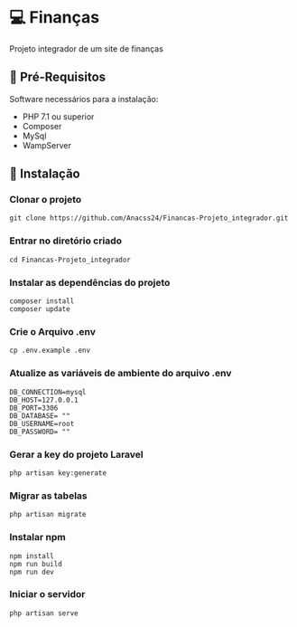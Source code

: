 


# 💻 Finanças  

Projeto integrador de um site de finanças


## 🚀 Pré-Requisitos 

Software necessários para a instalação:

<ul>
 <li>PHP 7.1 ou superior</li>
 <li>Composer</li>
 <li>MySql</li>
 <li>WampServer</li>
</ul>

## 🔧 Instalação

### Clonar o projeto
```
git clone https://github.com/Anacss24/Financas-Projeto_integrador.git 
```
### Entrar no diretório criado 
```
cd Financas-Projeto_integrador
```
### Instalar as dependências do projeto
```
composer install
composer update
```

### Crie o Arquivo .env
```
cp .env.example .env
```
### Atualize as variáveis de ambiente do arquivo .env
```
DB_CONNECTION=mysql
DB_HOST=127.0.0.1
DB_PORT=3306
DB_DATABASE= ""
DB_USERNAME=root
DB_PASSWORD= ""
```

### Gerar a key do projeto Laravel
```
php artisan key:generate
```

### Migrar as tabelas 
```
php artisan migrate
```
### Instalar npm
```
npm install
npm run build
npm run dev
```

### Iniciar o servidor
```
php artisan serve
```
 
 








